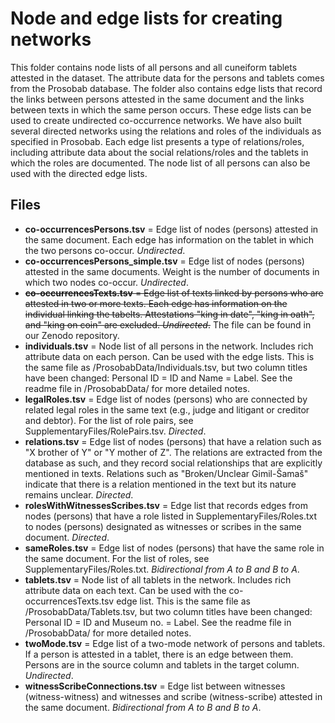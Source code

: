 # Node and edge lists for creating networks

This folder contains node lists of all persons and all cuneiform tablets attested in the dataset. The attribute data for the persons and tablets comes from the Prosobab database. The folder also contains edge lists that record the links between persons attested in the same document and the links between texts in which the same person occurs. These edge lists can be used to create undirected co-occurrence networks. We have also built several directed networks using the relations and roles of the individuals as specified in Prosobab. Each edge list presents a type of relations/roles, including attribute data about the social relations/roles and the tablets in which the roles are documented. The node list of all persons can also be used with the directed edge lists.

## Files
- **co-occurrencesPersons.tsv** = Edge list of nodes (persons) attested in the same document. Each edge has information on the tablet in which the two persons co-occur. _Undirected_.
- **co-occurrencesPersons_simple.tsv** = Edge list of nodes (persons) attested in the same documents. Weight is the number of documents in which two nodes co-occur. _Undirected_.
- ~~**co-occurrencesTexts.tsv** = Edge list of texts linked by persons who are attested in two or more texts. Each edge has information on the individual linking the tabelts. Attestations "king in date", "king in oath", and "king on coin" are excluded. _Undirected_.~~ The file can be found in our Zenodo repository.
- **individuals.tsv** = Node list of all persons in the network. Includes rich attribute data on each person. Can be used with the edge lists. This is the same file as /ProsobabData/Individuals.tsv, but two column titles have been changed: Personal ID = ID and Name = Label. See the readme file in /ProsobabData/ for more detailed notes.
- **legalRoles.tsv** = Edge list of nodes (persons) who are connected by related legal roles in the same text (e.g., judge and litigant or creditor and debtor). For the list of role pairs, see SupplementaryFiles/RolePairs.tsv. _Directed_.
- **relations.tsv** = Edge list of nodes (persons) that have a relation such as "X brother of Y" or "Y mother of Z". The relations are extracted from the database as such, and they record social relationships that are explicitly mentioned in texts. Relations such as "Broken/Unclear Gimil-Šamaš" indicate that there is a relation mentioned in the text but its nature remains unclear. _Directed_.
- **rolesWithWitnessesScribes.tsv** = Edge list that records edges from nodes (persons) that have a role listed in SupplementaryFiles/Roles.txt to nodes (persons) designated as witnesses or scribes in the same document. _Directed_.
- **sameRoles.tsv** = Edge list of nodes (persons) that have the same role in the same document. For the list of roles, see SupplementaryFiles/Roles.txt. _Bidirectional from A to B and B to A_.
- **tablets.tsv** = Node list of all tablets in the network. Includes rich attribute data on each text. Can be used with the co-occurrencesTexts.tsv edge list. This is the same file as /ProsobabData/Tablets.tsv, but two column titles have been changed: Personal ID = ID and Museum no. = Label. See the readme file in /ProsobabData/ for more detailed notes.
- **twoMode.tsv** = Edge list of a two-mode network of persons and tablets. If a person is attested in a tablet, there is an edge between them. Persons are in the source column and tablets in the target column. _Undirected_.
- **witnessScribeConnections.tsv** = Edge list between witnesses (witness-witness) and witnesses and scribe (witness-scribe) attested in the same document. _Bidirectional from A to B and B to A_.
